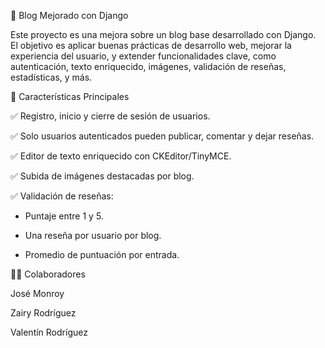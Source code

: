 📝 Blog Mejorado con Django

Este proyecto es una mejora sobre un blog base desarrollado con Django. El objetivo es aplicar buenas prácticas de desarrollo web, mejorar la experiencia del usuario, y extender funcionalidades clave, como autenticación, texto enriquecido, imágenes, validación de reseñas, estadísticas, y más.

🚀 Características Principales

✅ Registro, inicio y cierre de sesión de usuarios.

✅ Solo usuarios autenticados pueden publicar, comentar y dejar reseñas.

✅ Editor de texto enriquecido con CKEditor/TinyMCE.

✅ Subida de imágenes destacadas por blog.

✅ Validación de reseñas:

- Puntaje entre 1 y 5.

- Una reseña por usuario por blog.

 - Promedio de puntuación por entrada.

👨‍💻 Colaboradores

José Monroy

Zairy Rodríguez

Valentín Rodríguez
